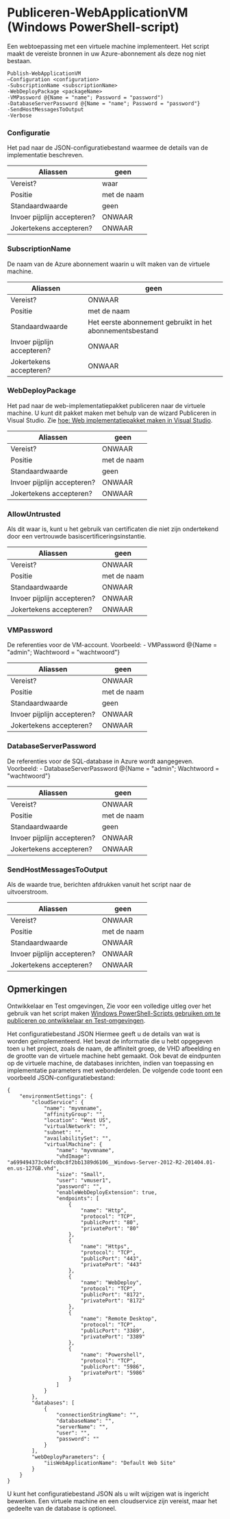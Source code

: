 <properties
   pageTitle="Publiceren WebApplicationVM | Microsoft Azure"
   description="Leer hoe u een webtoepassing met een virtuele machine implementeren. Dit script maakt de vereiste bronnen in uw Azure-abonnement als deze nog niet bestaan."
   services="visual-studio-online"
   documentationCenter="na"
   authors="TomArcher"
   manager="douge"
   editor="" />
<tags
   ms.service="multiple"
   ms.devlang="dotnet"
   ms.topic="article"
   ms.tgt_pltfrm="na"
   ms.workload="multiple"
   ms.date="08/15/2016"
   ms.author="tarcher" />

# <a name="publish-webapplicationvm-windows-powershell-script"></a>Publiceren-WebApplicationVM (Windows PowerShell-script)

Een webtoepassing met een virtuele machine implementeert. Het script maakt de vereiste bronnen in uw Azure-abonnement als deze nog niet bestaan.

```
Publish-WebApplicationVM
–Configuration <configuration>
-SubscriptionName <subscriptionName>
-WebDeployPackage <packageName>
-VMPassword @{Name = "name"; Password = "password")
-DatabaseServerPassword @{Name = "name"; Password = "password"}
-SendHostMessagesToOutput
-Verbose
```

### <a name="configuration"></a>Configuratie

Het pad naar de JSON-configuratiebestand waarmee de details van de implementatie beschreven.

|Aliassen|geen|
|---|---|
|Vereist?|waar|
|Positie|met de naam|
|Standaardwaarde|geen|
|Invoer pijplijn accepteren?|ONWAAR|
|Jokertekens accepteren?|ONWAAR|

### <a name="subscriptionname"></a>SubscriptionName

De naam van de Azure abonnement waarin u wilt maken van de virtuele machine.

|Aliassen|geen|
|---|---|
|Vereist?|ONWAAR|
|Positie|met de naam|
|Standaardwaarde|Het eerste abonnement gebruikt in het abonnementsbestand|
|Invoer pijplijn accepteren?|ONWAAR|
|Jokertekens accepteren?|ONWAAR|

### <a name="webdeploypackage"></a>WebDeployPackage

Het pad naar de web-implementatiepakket publiceren naar de virtuele machine. U kunt dit pakket maken met behulp van de wizard Publiceren in Visual Studio. Zie [hoe: Web implementatiepakket maken in Visual Studio](https://msdn.microsoft.com/library/dd465323.aspx).

|Aliassen|geen|
|---|---|
|Vereist?|ONWAAR|
|Positie|met de naam|
|Standaardwaarde|geen|
|Invoer pijplijn accepteren?|ONWAAR|
|Jokertekens accepteren?|ONWAAR|

### <a name="allowuntrusted"></a>AllowUntrusted

Als dit waar is, kunt u het gebruik van certificaten die niet zijn ondertekend door een vertrouwde basiscertificeringsinstantie.

|Aliassen|geen|
|---|---|
|Vereist?|ONWAAR|
|Positie|met de naam|
|Standaardwaarde|ONWAAR|
|Invoer pijplijn accepteren?|ONWAAR|
|Jokertekens accepteren?|ONWAAR|

### <a name="vmpassword"></a>VMPassword

De referenties voor de VM-account. Voorbeeld: - VMPassword @{Name = "admin"; Wachtwoord = "wachtwoord"}

|Aliassen|geen|
|---|---|
|Vereist?|ONWAAR|
|Positie|met de naam|
|Standaardwaarde|geen|
|Invoer pijplijn accepteren?|ONWAAR|
|Jokertekens accepteren?|ONWAAR|

### <a name="databaseserverpassword"></a>DatabaseServerPassword

De referenties voor de SQL-database in Azure wordt aangegeven. Voorbeeld: - DatabaseServerPassword @{Name = "admin"; Wachtwoord = "wachtwoord"}

|Aliassen|geen|
|---|---|
|Vereist?|ONWAAR|
|Positie|met de naam|
|Standaardwaarde|geen|
|Invoer pijplijn accepteren?|ONWAAR|
|Jokertekens accepteren?|ONWAAR|

### <a name="sendhostmessagestooutput"></a>SendHostMessagesToOutput

Als de waarde true, berichten afdrukken vanuit het script naar de uitvoerstroom.

|Aliassen|geen|
|---|---|
|Vereist?|ONWAAR|
|Positie|met de naam|
|Standaardwaarde|ONWAAR|
|Invoer pijplijn accepteren?|ONWAAR|
|Jokertekens accepteren?|ONWAAR|

## <a name="remarks"></a>Opmerkingen

Ontwikkelaar en Test omgevingen, Zie voor een volledige uitleg over het gebruik van het script maken [Windows PowerShell-Scripts gebruiken om te publiceren op ontwikkelaar en Test-omgevingen](vs-azure-tools-publishing-using-powershell-scripts.md).

Het configuratiebestand JSON Hiermee geeft u de details van wat is worden geïmplementeerd. Het bevat de informatie die u hebt opgegeven toen u het project, zoals de naam, de affiniteit groep, de VHD afbeelding en de grootte van de virtuele machine hebt gemaakt. Ook bevat de eindpunten op de virtuele machine, de databases inrichten, indien van toepassing en implementatie parameters met webonderdelen. De volgende code toont een voorbeeld JSON-configuratiebestand:

```
{
    "environmentSettings": {
        "cloudService": {
            "name": "myvmname",
            "affinityGroup": "",
            "location": "West US",
            "virtualNetwork": "",
            "subnet": "",
            "availabilitySet": "",
            "virtualMachine": {
                "name": "myvmname",
                "vhdImage": "a699494373c04fc0bc8f2bb1389d6106__Windows-Server-2012-R2-201404.01-en.us-127GB.vhd",
                "size": "Small",
                "user": "vmuser1",
                "password": "",
                "enableWebDeployExtension": true,
                "endpoints": [
                    {
                        "name": "Http",
                        "protocol": "TCP",
                        "publicPort": "80",
                        "privatePort": "80"
                    },
                    {
                        "name": "Https",
                        "protocol": "TCP",
                        "publicPort": "443",
                        "privatePort": "443"
                    },
                    {
                        "name": "WebDeploy",
                        "protocol": "TCP",
                        "publicPort": "8172",
                        "privatePort": "8172"
                    },
                    {
                        "name": "Remote Desktop",
                        "protocol": "TCP",
                        "publicPort": "3389",
                        "privatePort": "3389"
                    },
                    {
                        "name": "Powershell",
                        "protocol": "TCP",
                        "publicPort": "5986",
                        "privatePort": "5986"
                    }
                ]
            }
        },
        "databases": [
            {
                "connectionStringName": "",
                "databaseName": "",
                "serverName": "",
                "user": "",
                "password": ""
            }
        ],
        "webDeployParameters": {
            "iisWebApplicationName": "Default Web Site"
        }
    }
}
```

U kunt het configuratiebestand JSON als u wilt wijzigen wat is ingericht bewerken. Een virtuele machine en een cloudservice zijn vereist, maar het gedeelte van de database is optioneel.

